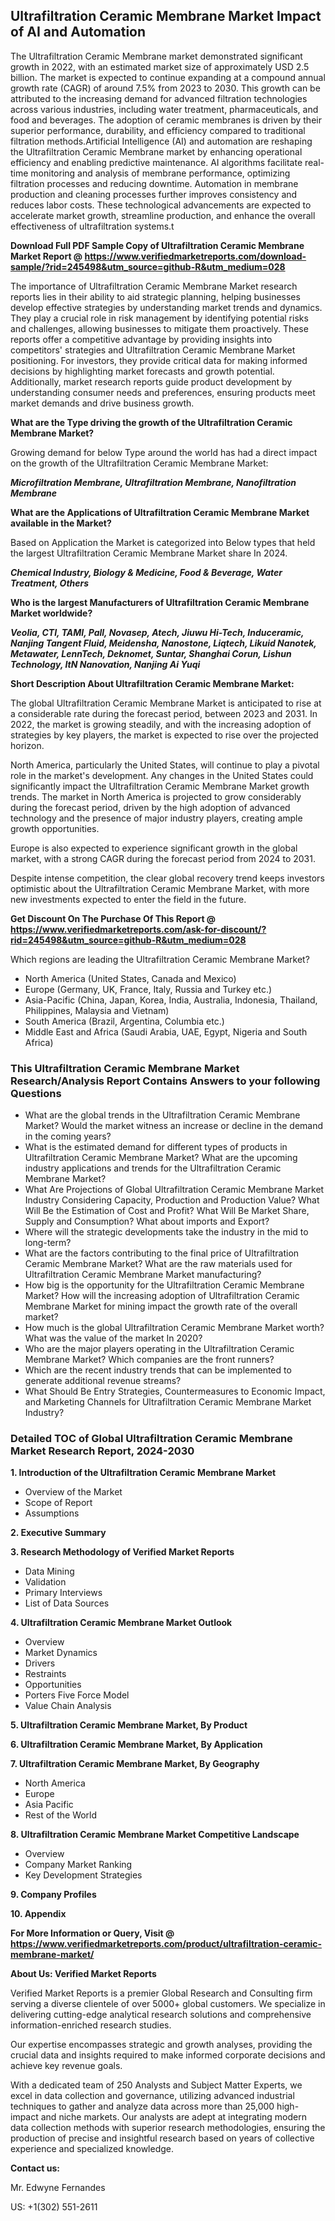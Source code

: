 <h2>Ultrafiltration Ceramic Membrane Market Impact of AI and Automation</h2>The Ultrafiltration Ceramic Membrane market demonstrated significant growth in 2022, with an estimated market size of approximately USD 2.5 billion. The market is expected to continue expanding at a compound annual growth rate (CAGR) of around 7.5% from 2023 to 2030. This growth can be attributed to the increasing demand for advanced filtration technologies across various industries, including water treatment, pharmaceuticals, and food and beverages. The adoption of ceramic membranes is driven by their superior performance, durability, and efficiency compared to traditional filtration methods.Artificial Intelligence (AI) and automation are reshaping the Ultrafiltration Ceramic Membrane market by enhancing operational efficiency and enabling predictive maintenance. AI algorithms facilitate real-time monitoring and analysis of membrane performance, optimizing filtration processes and reducing downtime. Automation in membrane production and cleaning processes further improves consistency and reduces labor costs. These technological advancements are expected to accelerate market growth, streamline production, and enhance the overall effectiveness of ultrafiltration systems.t</p><p id="" class=""><strong>Download Full PDF Sample Copy of Ultrafiltration Ceramic Membrane Market Report @ <a href="https://www.verifiedmarketreports.com/download-sample/?rid=245498&utm_source=github-R&utm_medium=028" target="_blank">https://www.verifiedmarketreports.com/download-sample/?rid=245498&utm_source=github-R&utm_medium=028</a></strong></p><p>The importance of&nbsp;Ultrafiltration Ceramic Membrane Market research reports lies in their ability to aid strategic planning, helping businesses develop effective strategies by understanding market trends and dynamics. They play a crucial role in risk management by identifying potential risks and challenges, allowing businesses to mitigate them proactively. These reports offer a competitive advantage by providing insights into competitors' strategies and Ultrafiltration Ceramic Membrane Market positioning. For investors, they provide critical data for making informed decisions by highlighting market forecasts and growth potential. Additionally, market research reports guide product development by understanding consumer needs and preferences, ensuring products meet market demands and drive business growth.</p><p><strong>What are the&nbsp;Type driving the growth of the Ultrafiltration Ceramic Membrane Market?</strong></p><p id="" class="">Growing demand for below Type around the world has had a direct impact on the growth of the Ultrafiltration Ceramic Membrane Market:</p><em><strong>Microfiltration Membrane, Ultrafiltration Membrane, Nanofiltration Membrane</strong></em></p><strong>What are the&nbsp;Applications&nbsp;of Ultrafiltration Ceramic Membrane Market available in the Market?</strong></p><p id="" class="">Based on Application the Market is categorized into Below types that held the largest Ultrafiltration Ceramic Membrane Market share In 2024.</p><em><strong>Chemical Industry, Biology & Medicine, Food & Beverage, Water Treatment, Others</strong></em></p><strong>Who is the largest Manufacturers of Ultrafiltration Ceramic Membrane Market worldwide?</strong></p><p><em><strong>Veolia, CTI, TAMI, Pall, Novasep, Atech, Jiuwu Hi-Tech, Induceramic, Nanjing Tangent Fluid, Meidensha, Nanostone, Liqtech, Likuid Nanotek, Metawater, LennTech, Deknomet, Suntar, Shanghai Corun, Lishun Technology, ItN Nanovation, Nanjing Ai Yuqi</strong></em></p><p id="" class=""><strong>Short Description About Ultrafiltration Ceramic Membrane Market:</strong></p><p>The global Ultrafiltration Ceramic Membrane Market is anticipated to rise at a considerable rate during the forecast period, between 2023 and 2031. In 2022, the market is growing steadily, and with the increasing adoption of strategies by key players, the market is expected to rise over the projected horizon.</p><p>North America, particularly the United States, will continue to play a pivotal role in the market's development. Any changes in the United States could significantly impact the Ultrafiltration Ceramic Membrane Market growth trends. The market in North America is projected to grow considerably during the forecast period, driven by the high adoption of advanced technology and the presence of major industry players, creating ample growth opportunities.</p><p>Europe is also expected to experience significant growth in the global market, with a strong CAGR during the forecast period from 2024 to 2031.</p><p>Despite intense competition, the clear global recovery trend keeps investors optimistic about the Ultrafiltration Ceramic Membrane Market, with more new investments expected to enter the field in the future.</p><p id="" class=""><strong>Get Discount On The Purchase Of This Report @ <a href="https://www.verifiedmarketreports.com/ask-for-discount/?rid=245498&utm_source=github-R&utm_medium=028" target="_blank">https://www.verifiedmarketreports.com/ask-for-discount/?rid=245498&utm_source=github-R&utm_medium=028</a></strong></p>Which regions are leading the Ultrafiltration Ceramic Membrane Market?</p><ul><li>North America (United States, Canada and Mexico)</li><li>Europe (Germany, UK, France, Italy, Russia and Turkey etc.)</li><li>Asia-Pacific (China, Japan, Korea, India, Australia, Indonesia, Thailand, Philippines, Malaysia and Vietnam)</li><li>South America (Brazil, Argentina, Columbia etc.)</li><li>Middle East and Africa (Saudi Arabia, UAE, Egypt, Nigeria and South Africa)</li></ul><h3 id="" class="">This Ultrafiltration Ceramic Membrane Market Research/Analysis Report Contains Answers to your following Questions</h3><ul><li>What are the global trends in the Ultrafiltration Ceramic Membrane Market? Would the market witness an increase or decline in the demand in the coming years?</li><li>What is the estimated demand for different types of products in Ultrafiltration Ceramic Membrane Market? What are the upcoming industry applications and trends for the Ultrafiltration Ceramic Membrane Market?</li><li>What Are Projections of Global Ultrafiltration Ceramic Membrane Market Industry Considering Capacity, Production and Production Value? What Will Be the Estimation of Cost and Profit? What Will Be Market Share, Supply and Consumption? What about imports and Export?</li><li>Where will the strategic developments take the industry in the mid to long-term?</li><li>What are the factors contributing to the final price of Ultrafiltration Ceramic Membrane Market? What are the raw materials used for Ultrafiltration Ceramic Membrane Market manufacturing?</li><li>How big is the opportunity for the Ultrafiltration Ceramic Membrane Market? How will the increasing adoption of Ultrafiltration Ceramic Membrane Market for mining impact the growth rate of the overall market?</li><li>How much is the global Ultrafiltration Ceramic Membrane Market worth? What was the value of the market In 2020?</li><li>Who are the major players operating in the Ultrafiltration Ceramic Membrane Market? Which companies are the front runners?</li><li>Which are the recent industry trends that can be implemented to generate additional revenue streams?</li><li>What Should Be Entry Strategies, Countermeasures to Economic Impact, and Marketing Channels for Ultrafiltration Ceramic Membrane Market Industry?</li></ul><h3 id="" class="">Detailed TOC of Global Ultrafiltration Ceramic Membrane Market Research Report, 2024-2030</h3><p id="" class=""><strong>1. Introduction of the Ultrafiltration Ceramic Membrane Market</strong></p><ul><li>Overview of the Market</li><li>Scope of Report</li><li>Assumptions</li></ul><p id="" class=""><strong>2. Executive Summary</strong></p><p id="" class=""><strong>3. Research Methodology of Verified Market Reports</strong></p><ul><li>Data Mining</li><li>Validation</li><li>Primary Interviews</li><li>List of Data Sources</li></ul><p id="" class=""><strong>4. Ultrafiltration Ceramic Membrane Market Outlook</strong></p><ul><li>Overview</li><li>Market Dynamics</li><li>Drivers</li><li>Restraints</li><li>Opportunities</li><li>Porters Five Force Model</li><li>Value Chain Analysis</li></ul><p id="" class=""><strong>5. Ultrafiltration Ceramic Membrane Market, By Product</strong></p><p id="" class=""><strong>6. Ultrafiltration Ceramic Membrane Market, By Application</strong></p><p id="" class=""><strong>7. Ultrafiltration Ceramic Membrane Market, By Geography</strong></p><ul><li>North America</li><li>Europe</li><li>Asia Pacific</li><li>Rest of the World</li></ul><p id="" class=""><strong>8. Ultrafiltration Ceramic Membrane Market Competitive Landscape</strong></p><ul><li>Overview</li><li>Company Market Ranking</li><li>Key Development Strategies</li></ul><p id="" class=""><strong>9. Company Profiles</strong></p><p id="" class=""><strong>10. Appendix</strong></p><p id="" class=""><strong>For More Information or Query, Visit @ <a href="https://www.verifiedmarketreports.com/product/ultrafiltration-ceramic-membrane-market/" target="_blank">https://www.verifiedmarketreports.com/product/ultrafiltration-ceramic-membrane-market/</a></strong></p><p id="" class=""><strong>About Us: Verified Market Reports</strong></p><p id="" class="">Verified Market Reports is a premier Global Research and Consulting firm serving a diverse clientele of over 5000+ global customers. We specialize in delivering cutting-edge analytical research solutions and comprehensive information-enriched research studies.</p><p id="" class="">Our expertise encompasses strategic and growth analyses, providing the crucial data and insights required to make informed corporate decisions and achieve key revenue goals.</p><p id="" class="">With a dedicated team of 250 Analysts and Subject Matter Experts, we excel in data collection and governance, utilizing advanced industrial techniques to gather and analyze data across more than 25,000 high-impact and niche markets. Our analysts are adept at integrating modern data collection methods with superior research methodologies, ensuring the production of precise and insightful research based on years of collective experience and specialized knowledge.</p><p id="" class=""><strong>Contact us:</strong></p><p id="" class="">Mr. Edwyne Fernandes</p><p id="" class="">US: +1(302) 551-2611</p>